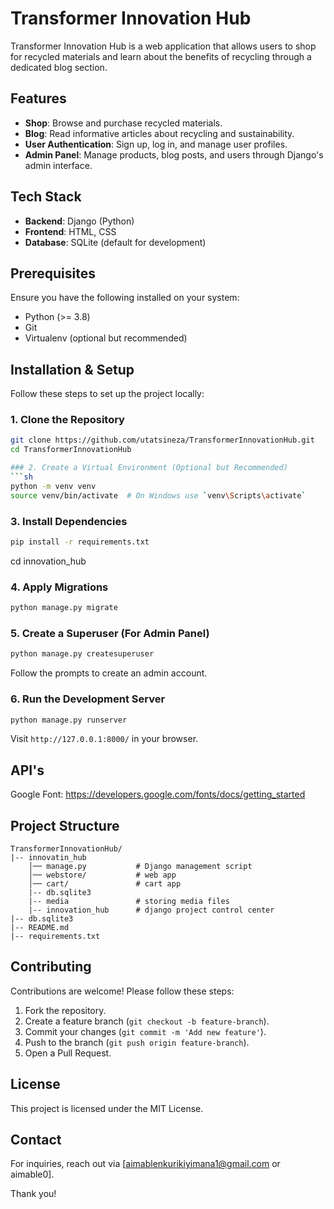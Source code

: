 # Transformer Innovation Hub

Transformer Innovation Hub is a web application that allows users to shop for recycled materials and learn about the benefits of recycling through a dedicated blog section.

## Features

- **Shop**: Browse and purchase recycled materials.
- **Blog**: Read informative articles about recycling and sustainability.
- **User Authentication**: Sign up, log in, and manage user profiles.
- **Admin Panel**: Manage products, blog posts, and users through Django's admin interface.

## Tech Stack

- **Backend**: Django (Python)
- **Frontend**: HTML, CSS
- **Database**: SQLite (default for development)

## Prerequisites

Ensure you have the following installed on your system:

- Python (>= 3.8)
- Git
- Virtualenv (optional but recommended)

## Installation & Setup

Follow these steps to set up the project locally:

### 1. Clone the Repository

````sh
git clone https://github.com/utatsineza/TransformerInnovationHub.git
cd TransformerInnovationHub

### 2. Create a Virtual Environment (Optional but Recommended)
```sh
python -m venv venv
source venv/bin/activate  # On Windows use `venv\Scripts\activate`
````

### 3. Install Dependencies

```sh
pip install -r requirements.txt
```

cd innovation_hub

### 4. Apply Migrations

```sh
python manage.py migrate
```

### 5. Create a Superuser (For Admin Panel)

```sh
python manage.py createsuperuser
```

Follow the prompts to create an admin account.

### 6. Run the Development Server

```sh
python manage.py runserver
```

Visit `http://127.0.0.1:8000/` in your browser.

## API's

Google Font: https://developers.google.com/fonts/docs/getting_started

## Project Structure

```
TransformerInnovationHub/
|-- innovatin_hub
    │── manage.py           # Django management script
    │── webstore/           # web app
    │── cart/               # cart app
    |-- db.sqlite3
    |-- media               # storing media files
    |-- innovation_hub      # django project control center
|-- db.sqlite3
|-- README.md
|-- requirements.txt
```

## Contributing

Contributions are welcome! Please follow these steps:

1. Fork the repository.
2. Create a feature branch (`git checkout -b feature-branch`).
3. Commit your changes (`git commit -m 'Add new feature'`).
4. Push to the branch (`git push origin feature-branch`).
5. Open a Pull Request.

## License

This project is licensed under the MIT License.

## Contact

For inquiries, reach out via [aimablenkurikiyimana1@gmail.com or aimable0].


Thank you!